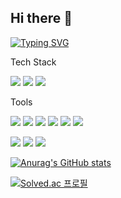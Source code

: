 ## Hi there 👋

[![Typing SVG](https://readme-typing-svg.demolab.com?font=Fira+Code&size=25&pause=1000&color=7FA8FF&center=%EA%B1%B0%EC%A7%93&vCenter=%EA%B1%B0%EC%A7%93&repeat=%EC%A7%84%EC%8B%A4&random=%EA%B1%B0%EC%A7%93&width=435&lines=Android+Deveoloper)](https://git.io/typing-svg)

Tech Stack

<img src="https://img.shields.io/badge/Kotlin-7F52FF.svg?style=flat-square&logo=kotlin&logoColor=FFFFFF" /> <img src="https://img.shields.io/badge/C++-00599C.svg?style=flat-square&logo=cplusplus&logoColor=FFFFFF" /> <img src="https://img.shields.io/badge/Java-ED8B00.svg?style=flat-square&logo=penjdk&logoColor=000000" />


Tools

<img src="https://img.shields.io/badge/Android-3DDC84.svg?style=flat-square&logo=android&logoColor=FFFFFF" /> <img src="https://img.shields.io/badge/intellijidea-000000.svg?style=flat-square&logo=intellijidea&logoColor=FFFFFF" /> <img src="https://img.shields.io/badge/figma-F24E1E.svg?style=flat-square&logo=figma&logoColor=FFFFFF" /> <img src="https://img.shields.io/badge/sqlite-003B57.svg?style=flat-square&logo=sqlite&logoColor=FFFFFF" /> <img src="https://img.shields.io/badge/mysql-4479A1.svg?style=flat-square&logo=mysql&logoColor=FFFFFF" /> <img src="https://img.shields.io/badge/VSCode-22ABF3.svg?style=flat-square&logo=visual-studio-code&logoColor=FFFFFF" />

<img src="https://img.shields.io/badge/git-F05033.svg?style=flat-square&logo=git&logoColor=white" /> <img src="https://img.shields.io/badge/github-181717.svg?style=flat-square&logo=github&logoColor=white" /> 
<a href="https://uihyeonkim.notion.site/UiHyeon-Kim-c278eb5c79e149d4a2cf6cfa653c2d62?pvs=4" target= "_black"><img src="https://img.shields.io/badge/Notion-F3F3F3.svg?style=flat-square&logo=notion&logoColor=black" /></a> 



[![Anurag's GitHub stats](https://github-readme-stats.vercel.app/api?username=UiHyeon-Kim&count_private=true&show_icons=true&theme=github_dark_dimmed)](https://github.com/anuraghazra/github-readme-stats)
<!-- [![Top Langs](https://github-readme-stats.vercel.app/api/top-langs/?username=UiHyeon-Kim&layout=donut&theme=github_dark_dimmed)](https://github.com/anuraghazra/github-readme-stats) -->

[![Solved.ac
프로필](http://mazassumnida.wtf/api/v2/generate_badge?boj=hyunkim6790)](https://solved.ac/hyunkim6790)

<!--
**UiHyeon-Kim/UiHyeon-Kim** is a ✨ _special_ ✨ repository because its `README.md` (this file) appears on your GitHub profile.

Here are some ideas to get you started:

- 🔭 I’m currently working on ...
- 🌱 I’m currently learning ...
- 👯 I’m looking to collaborate on ...
- 🤔 I’m looking for help with ...
- 💬 Ask me about ...
- 📫 How to reach me: ...
- 😄 Pronouns: ...
- ⚡ Fun fact: ...
-->
